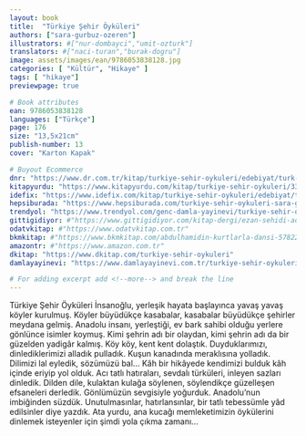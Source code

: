 ```yaml
---
layout: book
title:  "Türkiye Şehir Öyküleri"
authors: ["sara-gurbuz-ozeren"]
illustrators: #["nur-dombayci","umit-ozturk"]
translators: #["naci-turan","burak-dogru"]
image: assets/images/ean/9786053838128.jpg
categories: [ "Kültür", "Hikaye" ]
tags: [ "hikaye"]
previewpage: true

# Book attributes
ean: 9786053838128
languages: ["Türkçe"]
page: 176
size: "13,5x21cm"
publish-number: 13
cover: "Karton Kapak"

# Buyout Ecommerce
dnr: "https://www.dr.com.tr/kitap/turkiye-sehir-oykuleri/edebiyat/turk-oyku/urunno=0000000597521"
kitapyurdu: "https://www.kitapyurdu.com/kitap/turkiye-sehir-oykuleri/338364.html&filter_name=T%C3%BCrkiye+%C5%9Eehir+%C3%96yk%C3%BCleri"
idefix: "https://www.idefix.com/kitap/turkiye-sehir-oykuleri/edebiyat/turk-oyku/urunno=0000000597521"
hepsiburada: "https://www.hepsiburada.com/turkiye-sehir-oykuleri-sara-gurbuz-ozeren-p-HBV000000XPG4"
trendyol: "https://www.trendyol.com/genc-damla-yayinevi/turkiye-sehir-oykuleri-p-3261813"
gittigidiyor: #"https://www.gittigidiyor.com/kitap-dergi/ezan-sehidi-adnan-menderes_pdp_732728793"
odatvkitap: #"https://www.odatvkitap.com.tr"
bkmkitap: #"https://www.bkmkitap.com/abdulhamidin-kurtlarla-dansi-578226"
amazontr: #"https://www.amazon.com.tr"
dkitap: "https://www.dkitap.com/turkiye-sehir-oykuleri"
damlayayinevi: "https://www.damlayayinevi.com.tr/turkiye-sehir-oykuleri"

# For adding excerpt add <!--more--> and break the line
---
```

Türkiye Şehir Öyküleri
İnsanoğlu, yerleşik hayata başlayınca yavaş yavaş köyler kurulmuş. Köyler büyüdükçe kasabalar, kasabalar büyüdükçe şehirler meydana gelmiş. Anadolu insanı, yerleştiği, ev bark sahibi olduğu yerlere gönlünce isimler koymuş.
Kimi şehrin adı bir olaydan, kimi şehrin adı da bir güzelden yadigâr kalmış.
Köy köy, kent kent dolaştık. Duyduklarımızı, dinlediklerimizi alladık pulladık. Kuşun kanadında meraklısına yolladık. Dilimizi lal eyledik, sözümüzü bal... Kâh bir hikâyede kendimizi bulduk kâh içinde eriyip yol olduk. Acı tatlı hatıraları, sevdalı türküleri, inleyen sazları dinledik. Dilden dile, kulaktan kulağa söylenen, söylendikçe güzelleşen efsaneleri derledik. Gönlümüzün sevgisiyle yoğurduk. Anadolu’nun imbiğinden süzdük. Unutulmasınlar, hatırlansınlar, bir tatlı tebessümle yâd edilsinler diye yazdık.
Ata yurdu, ana kucağı memleketimizin öykülerini dinlemek isteyenler için şimdi yola çıkma zamanı...
<!--more--> 
